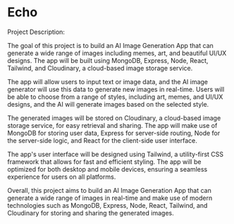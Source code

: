 # Echo


Project Description:

The goal of this project is to build an AI Image Generation App that can generate a wide range of images including memes, art, and beautiful UI/UX designs. The app will be built using MongoDB, Express, Node, React, Tailwind, and Cloudinary, a cloud-based image storage service.

The app will allow users to input text or image data, and the AI image generator will use this data to generate new images in real-time. Users will be able to choose from a range of styles, including art, memes, and UI/UX designs, and the AI will generate images based on the selected style.

The generated images will be stored on Cloudinary, a cloud-based image storage service, for easy retrieval and sharing. The app will make use of MongoDB for storing user data, Express for server-side routing, Node for the server-side logic, and React for the client-side user interface.

The app's user interface will be designed using Tailwind, a utility-first CSS framework that allows for fast and efficient styling. The app will be optimized for both desktop and mobile devices, ensuring a seamless experience for users on all platforms.

Overall, this project aims to build an AI Image Generation App that can generate a wide range of images in real-time and make use of modern technologies such as MongoDB, Express, Node, React, Tailwind, and Cloudinary for storing and sharing the generated images.
